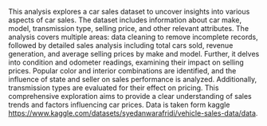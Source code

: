 This analysis explores a car sales dataset to uncover insights into various aspects of car sales. The dataset includes information about car make, model, transmission type, selling price, and other relevant attributes. The analysis covers multiple areas: data cleaning to remove incomplete records, followed by detailed sales analysis including total cars sold, revenue generation, and average selling prices by make and model. Further, it delves into condition and odometer readings, examining their impact on selling prices. Popular color and interior combinations are identified, and the influence of state and seller on sales performance is analyzed. Additionally, transmission types are evaluated for their effect on pricing. This comprehensive exploration aims to provide a clear understanding of sales trends and factors influencing car prices.
Data is taken form kaggle https://www.kaggle.com/datasets/syedanwarafridi/vehicle-sales-data/data.
